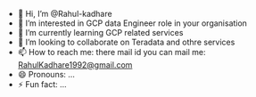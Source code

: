 - 👋 Hi, I’m @Rahul-kadhare
- 👀 I’m interested in GCP data Engineer role in your organisation
- 🌱 I’m currently learning GCP related services
- 💞️ I’m looking to collaborate on Teradata and othre services
- 📫 How to reach me: there mail id you can mail me: RahulKadhare1992@gmail.com
- 😄 Pronouns: ...
- ⚡ Fun fact: ...

<!---
Rahul-kadhare/Rahul-kadhare is a ✨ special ✨ repository because its `README.md` (this file) appears on your GitHub profile.
You can click the Preview link to take a look at your changes.
--->
